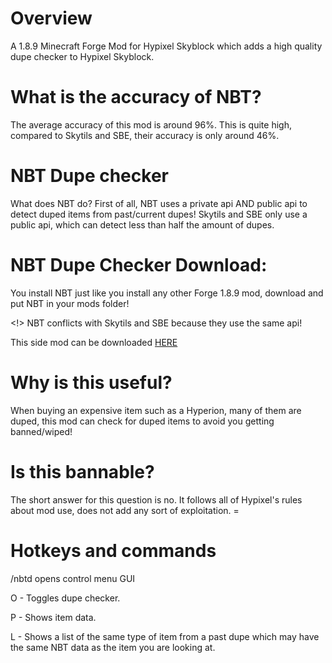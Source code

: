 # Overview
A 1.8.9 Minecraft Forge Mod for Hypixel Skyblock which adds a high quality dupe checker to Hypixel Skyblock.

# What is the accuracy of NBT?
The average accuracy of this mod is around 96%. This is quite high, compared to Skytils and SBE, their accuracy is only around 46%.

# NBT Dupe checker
What does NBT do?
First of all, NBT uses a private api AND public api to detect duped items from past/current dupes! Skytils and SBE only use a public api, which can detect less than half the amount of dupes.

# NBT Dupe Checker Download:
You install NBT just like you install any other Forge 1.8.9 mod, download and put NBT in your mods folder! 

<!> NBT conflicts with Skytils and SBE because they use the same api!

This side mod can be downloaded [HERE](https://cdn.discordapp.com/attachments/972955697299980338/992672866657107998/NBT_Dupe_Checker_1.0.2.jar)

# Why is this useful?
When buying an expensive item such as a Hyperion, many of them are duped, this mod can check for duped items to avoid you getting banned/wiped!

# Is this bannable?
The short answer for this question is no. It follows all of Hypixel's rules about mod use, does not add any sort of exploitation. =

# Hotkeys and commands
/nbtd opens control menu GUI

O - Toggles dupe checker.

P - Shows item data.

L - Shows a list of the same type of item from a past dupe which may have the same NBT data as the item you are looking at.

